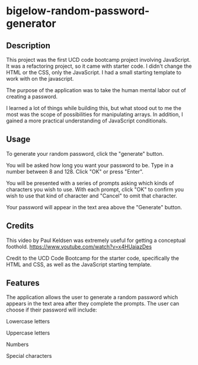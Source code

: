 # bigelow-random-password-generator

## Description
This project was the first UCD code bootcamp project involving JavaScript. It was a refactoring project, so it came with starter code. I didn't change the HTML or the CSS, only the JavaScript. I had a small starting template to work with on the javascript. 

The purpose of the application was to take the human mental labor out of creating a password. 

I learned a lot of things while building this, but what stood out to me the most was the scope of possibilities for manipulating arrays. In addition, I gained a more practical understanding of JavaScript conditionals. 

## Usage
To generate your random password, click the "generate" button.

You will be asked how long you want your password to be. Type in a number between 8 and 128. Click "OK" or press "Enter".

You will be presented with a series of prompts asking which kinds of characters you wish to use. With each prompt, click "OK" to confirm you wish to use that kind of character and "Cancel" to omit that character.

Your password will appear in the text area above the "Generate" button.


## Credits
This video by Paul Keldsen was extremely useful for getting a conceptual foothold. https://www.youtube.com/watch?v=x4HUaiazDes

Credit to the UCD Code Bootcamp for the starter code, specifically the HTML and CSS, as well as the JavaScript starting template. 

## Features
The application allows the user to generate a random password which appears in the text area after they complete the prompts. The user can choose if their password will include:

Lowercase letters

Uppercase letters

Numbers

Special characters
